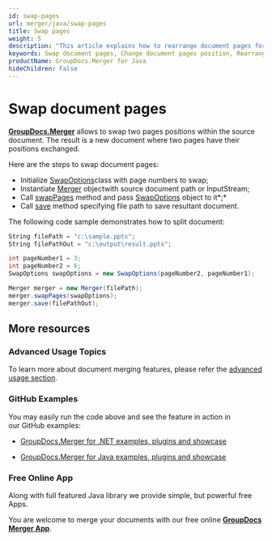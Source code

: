 ```yaml
---
id: swap-pages
url: merger/java/swap-pages
title: Swap pages
weight: 5
description: "This article explains how to rearrange document pages for PDF, Word, Excel, PowerPoint and many other file types using GroupDocs.Merger for Java."
keywords: Swap document pages, Change document pages position, Rearrange document pages, Swap PDF pages, Swap Word document pages, Swap Excel worksheets, Rearrange PDF pages
productName: GroupDocs.Merger for Java
hideChildren: False
---
```

# Swap document pages

[**GroupDocs.Merger**](https://products.groupdocs.com/merger/java) allows to swap two pages positions within the source document. The result is a new document where two pages have their positions exchanged.

Here are the steps to swap document pages:

*   Initialize [SwapOptions](https://apireference.groupdocs.com/java/merger/com.groupdocs.merger.domain.options/SwapOptions)class with page numbers to swap;
*   Instantiate [Merger](https://apireference.groupdocs.com/java/merger/com.groupdocs.merger/Merger) objectwith source document path or InputStream;
*   Call [swapPages](https://apireference.groupdocs.com/java/merger/com.groupdocs.merger/Merger#swapPages(com.groupdocs.merger.domain.options.interfaces.ISwapOptions)) method and pass [SwapOptions](https://apireference.groupdocs.com/java/merger/com.groupdocs.merger.domain.options/SwapOptions) object to it*;*
*   Call [save](https://apireference.groupdocs.com/java/merger/com.groupdocs.merger/Merger#save(java.lang.String)) method specifying file path to save resultant document.

The following code sample demonstrates how to split document:

```csharp
String filePath = "c:\sample.pptx";
String filePathOut = "c:\output\result.pptx";

int pageNumber1 = 3;
int pageNumber2 = 6;
SwapOptions swapOptions = new SwapOptions(pageNumber2, pageNumber1);

Merger merger = new Merger(filePath);        
merger.swapPages(swapOptions);
merger.save(filePathOut);
```

## More resources

### Advanced Usage Topics 

To learn more about document merging features, please refer the [advanced usage section](Advanced%2Busage.html).

### GitHub Examples 

You may easily run the code above and see the feature in action in our GitHub examples:

*   [GroupDocs.Merger for .NET examples, plugins and showcase](https://github.com/groupdocs-merger/GroupDocs.Merger-for-.NET)
    
*   [GroupDocs.Merger for Java examples, plugins and showcase](https://github.com/groupdocs-merger/GroupDocs.Merger-for-Java)
    

### Free Online App 

Along with full featured Java library we provide simple, but powerful free Apps.

You are welcome to merge your documents with our free online **[GroupDocs Merger App](https://products.groupdocs.app/merger)**.
